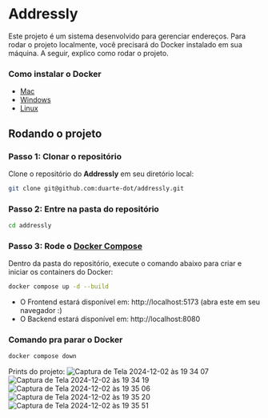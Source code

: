 # Addressly

Este projeto é um sistema desenvolvido para gerenciar endereços. Para rodar o projeto localmente, você precisará do Docker instalado em sua máquina. A seguir, explico como rodar o projeto.

### Como instalar o Docker

- [Mac](https://docs.docker.com/desktop/setup/install/mac-install/)
- [Windows](https://docs.docker.com/desktop/setup/install/windows-install/)
- [Linux](https://docs.docker.com/desktop/setup/install/linux/)

## Rodando o projeto
### Passo 1: Clonar o repositório

Clone o repositório do **Addressly** em seu diretório local:
```bash
git clone git@github.com:duarte-dot/addressly.git
```

### Passo 2: Entre na pasta do repositório
```bash
cd addressly
```

### Passo 3: Rode o [Docker Compose](https://docs.docker.com/compose/install/)

Dentro da pasta do repositório, execute o comando abaixo para criar e iniciar os containers do Docker:
```bash
docker compose up -d --build
```

- O Frontend estará disponível em:
http://localhost:5173 (abra este em seu navegador :)
- O Backend estará disponível em:
http://localhost:8080

### Comando pra parar o Docker
```bash
docker compose down
```

Prints do projeto:
![Captura de Tela 2024-12-02 às 19 34 07](https://github.com/user-attachments/assets/8348b899-c2f9-4113-9feb-0c76fc5100d2)
![Captura de Tela 2024-12-02 às 19 34 19](https://github.com/user-attachments/assets/c3fc5b8e-db7c-4f3d-9603-73cc26446ea0)
![Captura de Tela 2024-12-02 às 19 35 06](https://github.com/user-attachments/assets/4caec80e-7db6-4ceb-ac8b-816deabb334a)
![Captura de Tela 2024-12-02 às 19 35 20](https://github.com/user-attachments/assets/d30c4938-3b07-4e2a-ba13-fa0d0e02db8b)
![Captura de Tela 2024-12-02 às 19 35 51](https://github.com/user-attachments/assets/604782dc-391e-4b1f-8d68-26435243434c)
